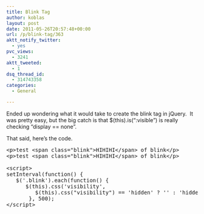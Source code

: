 ```yaml
---
title: Blink Tag
author: koblas
layout: post
date: 2011-05-26T20:57:48+00:00
url: /p/blink-tag/363
aktt_notify_twitter:
  - yes
pvc_views:
  - 3241
aktt_tweeted:
  - 1
dsq_thread_id:
  - 314743358
categories:
  - General

---
```

Ended up wondering what it would take to create the blink tag in jQuery.  It was pretty easy, but the big catch is that $(this).is(&#8220;:visible&#8221;) is really checking &#8220;display == none&#8221;.

That said, here&#8217;s the code.

<pre class="lang:default decode:true ">&lt;p&gt;test &lt;span class="blink"&gt;HIHIHI&lt;/span&gt; of blink&lt;/p&gt;
&lt;p&gt;test &lt;span class="blink"&gt;HIHIHI&lt;/span&gt; of blink&lt;/p&gt;

&lt;script&gt;
setInterval(function() {
   $('.blink').each(function() {
      $(this).css('visibility',
         $(this).css("visibility") == 'hidden' ? '' : 'hidden'); });
       }, 500);
&lt;/script&gt;
</pre>

&nbsp;

&nbsp;